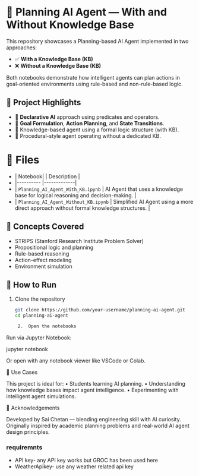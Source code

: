 # 🧠 Planning AI Agent — With and Without Knowledge Base

This repository showcases a Planning-based AI Agent implemented in two approaches:
- ✅ **With a Knowledge Base (KB)**
- ❌ **Without a Knowledge Base (KB)**

Both notebooks demonstrate how intelligent agents can plan actions in goal-oriented environments using rule-based and non-rule-based logic.

## 🚀 Project Highlights

- 📜 **Declarative AI** approach using predicates and operators.
- 🧩 **Goal Formulation**, **Action Planning**, and **State Transitions**.
- 🧠 Knowledge-based agent using a formal logic structure (with KB).
- 🔄 Procedural-style agent operating without a dedicated KB.

# 📁 Files


- | Notebook|                            | Description |
- |----------                            |-------------|
- | `Planning_AI_Agent_With_KB.ipynb`     | AI Agent that uses a knowledge base for logical reasoning and decision-making. |
- | `Planning_AI_Agent_Without_KB.ipynb`  | Simplified AI Agent using a more direct approach without formal knowledge structures. |

## 📌 Concepts Covered

- STRIPS (Stanford Research Institute Problem Solver)
- Propositional logic and planning
- Rule-based reasoning
- Action-effect modeling
- Environment simulation

## 🧪 How to Run

1. Clone the repository  
   ```bash
   git clone https://github.com/your-username/planning-ai-agent.git
   cd planning-ai-agent

	2.	Open the notebooks
Run via Jupyter Notebook:

jupyter notebook

Or open with any notebook viewer like VSCode or Colab.

🧠 Use Cases

This project is ideal for:
	•	Students learning AI planning.
	•	Understanding how knowledge bases impact agent intelligence.
	•	Experimenting with intelligent agent simulations.

🙌 Acknowledgements

Developed by Sai Chetan — blending engineering skill with AI curiosity.
Originally inspired by academic planning problems and real-world AI agent design principles.


### requiremnts
- API key- any API key works but GROC has been used here
-  WeatherApikey- use any weather related api key
